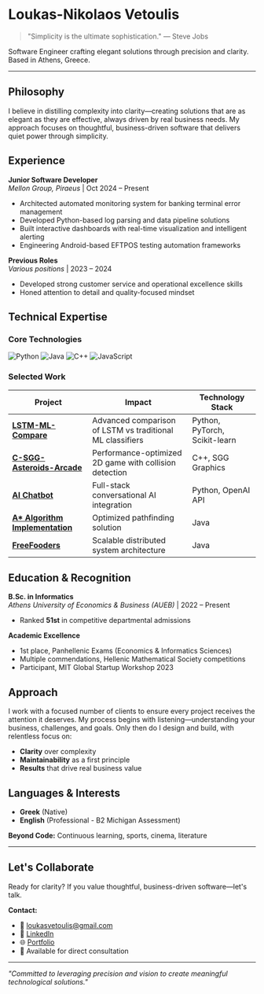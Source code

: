 # Loukas-Nikolaos Vetoulis

> "Simplicity is the ultimate sophistication." — Steve Jobs

Software Engineer crafting elegant solutions through precision and clarity. Based in Athens, Greece.


---

## Philosophy

I believe in distilling complexity into clarity—creating solutions that are as elegant as they are effective, always driven by real business needs. My approach focuses on thoughtful, business-driven software that delivers quiet power through simplicity.

## Experience

**Junior Software Developer**  
*Mellon Group, Piraeus* | Oct 2024 – Present
- Architected automated monitoring system for banking terminal error management
- Developed Python-based log parsing and data pipeline solutions
- Built interactive dashboards with real-time visualization and intelligent alerting
- Engineering Android-based EFTPOS testing automation frameworks

**Previous Roles**  
*Various positions* | 2023 – 2024
- Developed strong customer service and operational excellence skills
- Honed attention to detail and quality-focused mindset

## Technical Expertise

### Core Technologies
![Python](https://img.shields.io/badge/Python-3670A0?style=flat-square&logo=python&logoColor=white)
![Java](https://img.shields.io/badge/Java-ED8B00?style=flat-square&logo=java&logoColor=white)
![C++](https://img.shields.io/badge/C++-00599C?style=flat-square&logo=c%2B%2B&logoColor=white)
![JavaScript](https://img.shields.io/badge/JavaScript-F7DF1E?style=flat-square&logo=javascript&logoColor=black)

### Selected Work

| Project | Impact | Technology Stack |
|---------|--------|------------------|
| **[LSTM-ML-Compare](https://github.com/loukas-vetoulis/LSTM-ML-Compare)** | Advanced comparison of LSTM vs traditional ML classifiers | Python, PyTorch, Scikit-learn |
| **[C-SGG-Asteroids-Arcade](https://github.com/loukas-vetoulis/C-SGG-Asteroids-Arcade)** | Performance-optimized 2D game with collision detection | C++, SGG Graphics |
| **[AI Chatbot](https://github.com/loukas-vetoulis/Ai-Chatbot)** | Full-stack conversational AI integration | Python, OpenAI API |
| **[A* Algorithm Implementation](https://github.com/loukas-vetoulis/AUEB-Ai-Project-Assigment)** | Optimized pathfinding solution | Java |
| **[FreeFooders](https://github.com/loukas-vetoulis/FreeFooders)** | Scalable distributed system architecture | Java |

## Education & Recognition

**B.Sc. in Informatics**  
*Athens University of Economics & Business (AUEB)* | 2022 – Present
- Ranked **51st** in competitive departmental admissions

**Academic Excellence**
- 1st place, Panhellenic Exams (Economics & Informatics Sciences)
- Multiple commendations, Hellenic Mathematical Society competitions
- Participant, MIT Global Startup Workshop 2023

## Approach

I work with a focused number of clients to ensure every project receives the attention it deserves. My process begins with listening—understanding your business, challenges, and goals. Only then do I design and build, with relentless focus on:

- **Clarity** over complexity
- **Maintainability** as a first principle  
- **Results** that drive real business value

## Languages & Interests

- **Greek** (Native)
- **English** (Professional - B2 Michigan Assessment)

**Beyond Code:** Continuous learning, sports, cinema, literature

---

## Let's Collaborate

Ready for clarity? If you value thoughtful, business-driven software—let's talk.

**Contact:**
- 📧 [loukasvetoulis@gmail.com](mailto:loukasvetoulis@gmail.com)
- 💼 [LinkedIn](https://www.linkedin.com/in/loukas-vetoulis)
- 🌐 [Portfolio](https://your-portfolio-url.com)
- 📱 Available for direct consultation

---

*"Committed to leveraging precision and vision to create meaningful technological solutions."*
